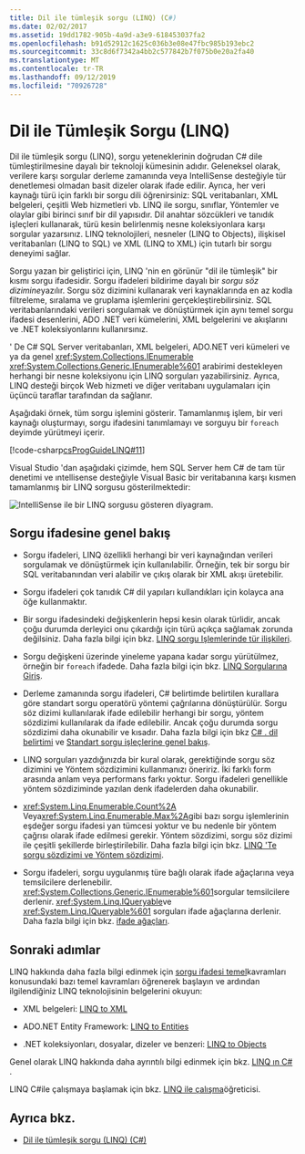 ```yaml
---
title: Dil ile tümleşik sorgu (LINQ) (C#)
ms.date: 02/02/2017
ms.assetid: 19dd1782-905b-4a9d-a3e9-618453037fa2
ms.openlocfilehash: b91d52912c1625c036b3e08e47fbc985b193ebc2
ms.sourcegitcommit: 33c8d6f7342a4bb2c577842b7f075b0e20a2fa40
ms.translationtype: MT
ms.contentlocale: tr-TR
ms.lasthandoff: 09/12/2019
ms.locfileid: "70926728"
---
```

# <a name="language-integrated-query-linq"></a>Dil ile Tümleşik Sorgu (LINQ)

Dil ile tümleşik sorgu (LINQ), sorgu yeteneklerinin doğrudan C# dile tümleştirilmesine dayalı bir teknoloji kümesinin adıdır. Geleneksel olarak, verilere karşı sorgular derleme zamanında veya IntelliSense desteğiyle tür denetlemesi olmadan basit dizeler olarak ifade edilir. Ayrıca, her veri kaynağı türü için farklı bir sorgu dili öğrenirsiniz: SQL veritabanları, XML belgeleri, çeşitli Web hizmetleri vb. LINQ ile sorgu, sınıflar, Yöntemler ve olaylar gibi birinci sınıf bir dil yapısıdır. Dil anahtar sözcükleri ve tanıdık işleçleri kullanarak, türü kesin belirlenmiş nesne koleksiyonlara karşı sorgular yazarsınız.  LINQ teknolojileri, nesneler (LINQ to Objects), ilişkisel veritabanları (LINQ to SQL) ve XML (LINQ to XML) için tutarlı bir sorgu deneyimi sağlar.  

Sorgu yazan bir geliştirici için, LINQ 'nin en görünür "dil ile tümleşik" bir kısmı sorgu ifadesidir. Sorgu ifadeleri bildirime dayalı bir *sorgu söz dizimine*yazılır. Sorgu söz dizimini kullanarak veri kaynaklarında en az kodla filtreleme, sıralama ve gruplama işlemlerini gerçekleştirebilirsiniz. SQL veritabanlarındaki verileri sorgulamak ve dönüştürmek için aynı temel sorgu ifadesi desenlerini, ADO .NET veri kümelerini, XML belgelerini ve akışlarını ve .NET koleksiyonlarını kullanırsınız.

' De C# SQL Server veritabanları, XML belgeleri, ADO.NET veri kümeleri ve ya da genel <xref:System.Collections.IEnumerable> <xref:System.Collections.Generic.IEnumerable%601> arabirimi destekleyen herhangi bir nesne koleksiyonu için LINQ sorguları yazabilirsiniz. Ayrıca, LINQ desteği birçok Web hizmeti ve diğer veritabanı uygulamaları için üçüncü taraflar tarafından da sağlanır.  

Aşağıdaki örnek, tüm sorgu işlemini gösterir. Tamamlanmış işlem, bir veri kaynağı oluşturmayı, sorgu ifadesini tanımlamayı ve sorguyu bir `foreach` deyimde yürütmeyi içerir.

[!code-csharp[csProgGuideLINQ#11](../../../../../samples/snippets/csharp/concepts/linq/index_1.cs)]

 Visual Studio 'dan aşağıdaki çizimde, hem SQL Server hem C# de tam tür denetimi ve ıntellisense desteğiyle Visual Basic bir veritabanına karşı kısmen tamamlanmış bir LINQ sorgusu gösterilmektedir:  
  
 ![IntelliSense ile bir LINQ sorgusu gösteren diyagram.](./media/introduction-to-linq/linq-query-intellisense.png)  
  
## <a name="query-expression-overview"></a>Sorgu ifadesine genel bakış

- Sorgu ifadeleri, LINQ özellikli herhangi bir veri kaynağından verileri sorgulamak ve dönüştürmek için kullanılabilir. Örneğin, tek bir sorgu bir SQL veritabanından veri alabilir ve çıkış olarak bir XML akışı üretebilir.  
  
- Sorgu ifadeleri çok tanıdık C# dil yapıları kullandıkları için kolayca ana öğe kullanmaktır.  
  
- Bir sorgu ifadesindeki değişkenlerin hepsi kesin olarak türlidir, ancak çoğu durumda derleyici onu çıkardığı için türü açıkça sağlamak zorunda değilsiniz. Daha fazla bilgi için bkz. [LINQ sorgu Işlemlerinde tür ilişkileri](type-relationships-in-linq-query-operations.md).  
  
- Sorgu değişkeni üzerinde yineleme yapana kadar sorgu yürütülmez, örneğin bir `foreach` ifadede. Daha fazla bilgi için bkz. [LINQ Sorgularına Giriş](introduction-to-linq-queries.md).  
  
- Derleme zamanında sorgu ifadeleri, C# belirtimde belirtilen kurallara göre standart sorgu operatörü yöntemi çağrılarına dönüştürülür. Sorgu söz dizimi kullanılarak ifade edilebilir herhangi bir sorgu, yöntem sözdizimi kullanılarak da ifade edilebilir. Ancak çoğu durumda sorgu sözdizimi daha okunabilir ve kısadır. Daha fazla bilgi için bkz [ C# . dil belirtimi](~/_csharplang/spec/expressions.md#query-expressions) ve [Standart sorgu işleçlerine genel bakış](standard-query-operators-overview.md).  
  
- LINQ sorguları yazdığınızda bir kural olarak, gerektiğinde sorgu söz dizimini ve Yöntem sözdizimini kullanmanızı öneririz. İki farklı form arasında anlam veya performans farkı yoktur. Sorgu ifadeleri genellikle yöntem sözdiziminde yazılan denk ifadelerden daha okunabilir.  
  
- <xref:System.Linq.Enumerable.Count%2A> Veya<xref:System.Linq.Enumerable.Max%2A>gibi bazı sorgu işlemlerinin eşdeğer sorgu ifadesi yan tümcesi yoktur ve bu nedenle bir yöntem çağrısı olarak ifade edilmesi gerekir. Yöntem sözdizimi, sorgu söz dizimi ile çeşitli şekillerde birleştirilebilir. Daha fazla bilgi için bkz. [LINQ 'Te sorgu sözdizimi ve Yöntem sözdizimi](query-syntax-and-method-syntax-in-linq.md).  
  
- Sorgu ifadeleri, sorgu uygulanmış türe bağlı olarak ifade ağaçlarına veya temsilcilere derlenebilir. <xref:System.Collections.Generic.IEnumerable%601>sorgular temsilcilere derlenir. <xref:System.Linq.IQueryable>ve <xref:System.Linq.IQueryable%601> sorguları ifade ağaçlarına derlenir. Daha fazla bilgi için bkz. [ifade ağaçları](../../../expression-trees.md).  

## <a name="next-steps"></a>Sonraki adımlar

LINQ hakkında daha fazla bilgi edinmek için [sorgu ifadesi temel](../../../linq/query-expression-basics.md)kavramları konusundaki bazı temel kavramları öğrenerek başlayın ve ardından ilgilendiğiniz LINQ teknolojisinin belgelerini okuyun:   

- XML belgeleri: [LINQ to XML](linq-to-xml.md)  
  
- ADO.NET Entity Framework: [LINQ to Entities](../../../../framework/data/adonet/ef/language-reference/linq-to-entities.md)  
  
- .NET koleksiyonları, dosyalar, dizeler ve benzeri: [LINQ to Objects](linq-to-objects.md)

Genel olarak LINQ hakkında daha ayrıntılı bilgi edinmek için bkz. [LINQ ın C# ](../../../linq/linq-in-csharp.md).

LINQ C#ile çalışmaya başlamak için bkz. [LINQ ile çalışma](../../../tutorials/working-with-linq.md)öğreticisi.

## <a name="see-also"></a>Ayrıca bkz.

- [Dil ile tümleşik sorgu (LINQ) (C#)](./index.md)
 